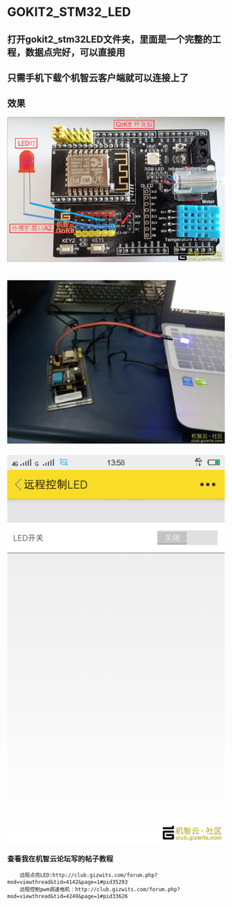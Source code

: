 # GOKIT2_STM32_LED

## 打开gokit2_stm32LED文件夹，里面是一个完整的工程，数据点完好，可以直接用

只需手机下载个机智云客户端就可以连接上了
--------------------------

## 效果

![asdas](https://raw.githubusercontent.com/LiuXinyu12378/GOKIT2_STM32_LED/master/picture/image17.png)


![adas](https://raw.githubusercontent.com/LiuXinyu12378/GOKIT2_STM32_LED/master/picture/psb.jpg)
=========================


![asdasd](https://raw.githubusercontent.com/LiuXinyu12378/GOKIT2_STM32_LED/master/picture/%E8%B6%85%E7%BA%A7%E6%88%AA%E5%B1%8F_20161125_135857.png)




### 查看我在机智云论坛写的帖子教程

        远程点亮LED:http://club.gizwits.com/forum.php?mod=viewthread&tid=4142&page=1#pid35293
        远程控制pwm调速电机：http://club.gizwits.com/forum.php?mod=viewthread&tid=4249&page=1#pid33626
